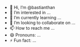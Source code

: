 - 👋 Hi, I’m @bastianthan
- 👀 I’m interested in ...
- 🌱 I’m currently learning ...
- 💞️ I’m looking to collaborate on ...
- 📫 How to reach me ...
- 😄 Pronouns: ...
- ⚡ Fun fact: ...

<!---
bastianthan/bastianthan is a ✨ special ✨ repository because its `README.md` (this file) appears on your GitHub profile.
You can click the Preview link to take a look at your changes.
--->
